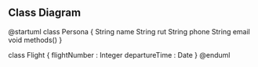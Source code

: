 ## Class Diagram


@startuml
class Persona {
  String name
  String rut
  String phone
  String email
  void methods()
}

class Flight {
   flightNumber : Integer
   departureTime : Date
}
@enduml
